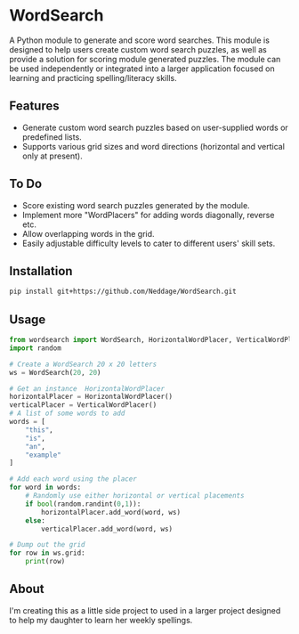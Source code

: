 # WordSearch

A Python module to generate and score word searches. This module is designed to help users create custom word search puzzles, as well as provide a solution for scoring module generated puzzles. The module can be used independently or integrated into a larger application focused on learning and practicing spelling/literacy skills.

## Features

* Generate custom word search puzzles based on user-supplied words or predefined lists.
* Supports various grid sizes and word directions (horizontal and vertical only at present).

## To Do
* Score existing word search puzzles generated by the module.
* Implement more "WordPlacers" for adding words diagonally, reverse etc.
* Allow overlapping words in the grid.
* Easily adjustable difficulty levels to cater to different users' skill sets.

## Installation

```bash
pip install git+https://github.com/Neddage/WordSearch.git
```

## Usage

```python
from wordsearch import WordSearch, HorizontalWordPlacer, VerticalWordPlacer
import random

# Create a WordSearch 20 x 20 letters
ws = WordSearch(20, 20)

# Get an instance  HorizontalWordPlacer
horizontalPlacer = HorizontalWordPlacer()
verticalPlacer = VerticalWordPlacer()
# A list of some words to add
words = [
    "this",
    "is",
    "an",
    "example"
]

# Add each word using the placer
for word in words:
    # Randomly use either horizontal or vertical placements
    if bool(random.randint(0,1)):
        horizontalPlacer.add_word(word, ws)
    else:
        verticalPlacer.add_word(word, ws)

# Dump out the grid
for row in ws.grid:
    print(row)

```

## About

I'm creating this as a little side project to used in a larger project designed to help my daughter to learn her weekly spellings.